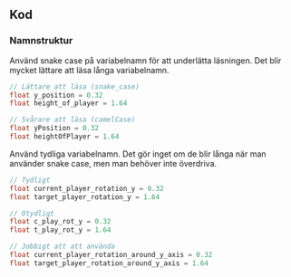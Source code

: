 ## Kod
### Namnstruktur
Använd snake case på variabelnamn för att underlätta läsningen. 
Det blir mycket lättare att läsa långa variabelnamn.
```csharp
// Lättare att läsa (snake_case)
float y_position = 0.32
float height_of_player = 1.64

// Svårare att läsa (camelCase)
float yPosition = 0.32
float heightOfPlayer = 1.64
```

Använd tydliga variabelnamn. Det gör inget om de blir långa när man använder snake case, men man behöver inte överdriva.
```csharp
// Tydligt 
float current_player_rotation_y = 0.32
float target_player_rotation_y = 1.64

// Otydligt 
float c_play_rot_y = 0.32
float t_play_rot_y = 1.64

// Jobbigt att att använda
float current_player_rotation_around_y_axis = 0.32
float target_player_rotation_around_y_axis = 1.64
```

